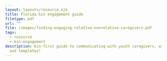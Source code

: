```yaml
---
layout: layouts/resource.njk
title: Florida kin engagement guide
filetype: pdf
url: ""
file: /images/finding-engaging-relative-nonrelative-caregivers.pdf
tags:
  - resource
  - kin-engagement
description: Kin-first guide to communicating with youth caregivers, with tips
  and templates!
---
```

